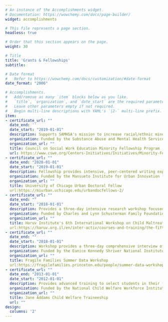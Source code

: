 ```yaml
---
# An instance of the Accomplishments widget.
# Documentation: https://wowchemy.com/docs/page-builder/
widget: accomplishments

# This file represents a page section.
headless: true

# Order that this section appears on the page.
weight: 30

# Title
title: 'Grants & Fellowships'
subtitle:

# Date format
#   Refer to https://wowchemy.com/docs/customization/#date-format
date_format: "2006"

# Accomplishments.
#   Add/remove as many `item` blocks below as you like.
#   `title`, `organization`, and `date_start` are the required parameters.
#   Leave other parameters empty if not required.
#   Begin multi-line descriptions with YAML's `|2-` multi-line prefix.
item:
- certificate_url: ""
  date_end: ''
  date_start: "2019-01-01"
  description: Supports SAMHSA's mission to increase racial/ethnic minority individuals who are trained to work with underrepresented and underserved persons with or at risk for mental health and/or substance abuse disorders.
  organization: Funded by the Substance Abuse and Mental Health Services Administration ($75,000)
  organization_url: ""
  title: Council on Social Work Education Minority Fellowship Program
  url: https://www.cswe.org/Centers-Initiatives/Initiatives/Minority-Fellowship-Program/MFP-Doctoral-Students/Meet-the-Fellows
- certificate_url: ""
  date_end: "2020-01-01"
  date_start: "2019-01-01"
  description: Fellowship provides intensive, peer-centered writing experience and conference travel for doctoral students whose research focuses on urban issues.
  organization: Funded by the Mansueto Institute for Urban Innovation ($1,000 for conference travel)
  organization_url: ""
  title: University of Chicago Urban Doctoral Fellow
  url:https://miurban.uchicago.edu/urbandocfellows-2/
- certificate_url: ""
  date_end: ""
  date_start: "2018-01-01"
  description: Provides a three-day intensive research workshop focused on addressing child maltreatment  through research, community collaboration, and policy action. Workshop held at the Hebrew University at Mt. Scopus, Jerusalem, Israel, December 11-13.
  organization: Funded by Charles and Lynn Schusterman Family Foundation (Travel grant and accommodation)
  organization_url: ""
  title: Haruv Institute's 6th International Workshop on Child Maltreatment
  url:https://haruv.org.il/en/inter-activ/courses-and-training/the-fifth-international-workshop-for-doctoral-students-the-haruv-institute/
- certificate_url: ""
  date_end: ""
  date_start: "2018-01-01"
  description: Workshop provides a three-day comprehensive interview of data from the Fragile Families and Child Wellbeing Study. Workshop held at Columbia University, New York, NY, July 11-13.
  organization: Funded by the Eunice Kennedy Shriver National Institute of Child Health & Human Development (Travel grant and accommodation)
  organization_url: ""
  title: Fragile Families Summer Data Workshop
  url:https://fragilefamilies.princeton.edu/people/summer-data-workshop/2018-workshop
- certificate_url: ""
  date_end: "2013-01-01"
  date_start: "2012-01-01"
  description: Provides advanced training to select students in their final year of the Master of Social Work program, who are committed to a career in child welfare. Collaboration between the University of Illinois at Chicago and the Illinois Department of Children and Family Services (P.I. [Alan J. Dettlaff](https://www.uh.edu/socialwork/about/faculty-directory/a-dettlaff/))
  organization: Funded by the National Child Welfare Workforce Institute ($9,000 and Illinois DCFS Training) 
  organization_url: ""
  title: Jane Addams Child Welfare Traineeship
  url: ""
design:
  columns: '2' 
---
```

